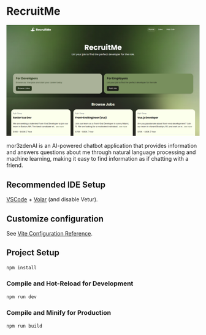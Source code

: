 # RecruitMe


![thumbnail](src/assets/Thumbnail.png)

mor3zdenAI is an AI-powered chatbot application that provides information and answers questions about me through natural language processing and machine learning, making it easy to find information as if chatting with a friend.


## Recommended IDE Setup

[VSCode](https://code.visualstudio.com/) + [Volar](https://marketplace.visualstudio.com/items?itemName=Vue.volar) (and disable Vetur).

## Customize configuration

See [Vite Configuration Reference](https://vite.dev/config/).

## Project Setup

```sh
npm install
```

### Compile and Hot-Reload for Development

```sh
npm run dev
```

### Compile and Minify for Production

```sh
npm run build
```

